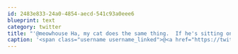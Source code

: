 ```yaml
---
id: 2483e833-24a0-4854-aecd-541c93a0eee6
blueprint: text
category: twitter
title: "'@meowhouse Ha, my cat does the same thing.  If he's sitting on the hardwood when he starts, he'll move to carpet or worse, the bed. gross"
caption: '<span class="username username_linked">@<a href="https://twitter.com/meowhouse" title="meowhouse">meowhouse</a></span> Ha, my cat does the same thing.  If he''s sitting on the hardwood when he starts, he''ll move to carpet or worse, the bed. gross'
---
```

